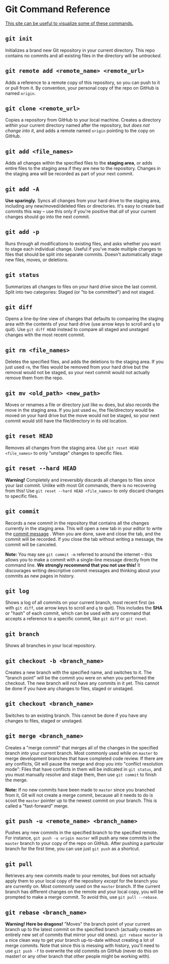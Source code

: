 # Git Command Reference

[This site can be useful to visualize some of these commands.](http://www.wei-wang.com/ExplainGitWithD3/#)

## `git init`

Initializes a brand new Git repository in your current directory. This repo
contains no commits and all existing files in the directory will be *untracked*.

## `git remote add <remote_name> <remote_url>`

Adds a reference to a remote copy of this repository, so you can push to it or
pull from it. By convention, your personal copy of the repo on GitHub is named
`origin`.

## `git clone <remote_url>`

Copies a repository from GitHub to your local machine. Creates a directory
*within* your current directory named after the repository, but
*does not change into it*, and adds a remote named `origin` pointing to the copy
on GitHub.

## `git add <file_names>`

Adds all changes within the specified files to the **staging area**, or adds
entire files to the staging area if they are new to the repository. Changes in
the staging area will be recorded as part of your next commit.

## `git add -A`

**Use sparingly.** Syncs all changes from your hard drive to the staging area,
including any new/moved/deleted files or directories. It's easy to create bad
commits this way &ndash; use this only if you're positive that *all* of your
current changes should go into the next commit.

## `git add -p`

Runs through all modifications to existing files, and asks whether you want to
stage each individual change. Useful if you've made multiple changes to files
that should be split into separate commits. Doesn't automatically stage new
files, moves, or deletions.

## `git status`

Summarizes all changes to files on your hard drive since the last commit. Split
into two categories: Staged (or "to be committed") and not staged.

## `git diff`

Opens a line-by-line view of changes that defaults to comparing the staging area
with the contents of your hard drive (use arrow keys to scroll and `q` to quit).
Use `git diff HEAD` instead to compare all staged and unstaged changes with the
most recent commit.

## `git rm <file_names>`

Deletes the specified files, and adds the deletions to the staging area. If you
just used `rm`, the files would be removed from your hard drive but the removal
would not be staged, so your next commit would not actually remove them from the
repo.

## `git mv <old_path> <new_path>`

Moves or renames a file or directory just like `mv` does, but also records the
move in the staging area. If you just used `mv`, the file/directory would be
moved on your hard drive but the move would not be staged, so your next commit
would still have the file/directory in its old location.

## `git reset HEAD`

Removes all changes from the staging area. Use `git reset HEAD <file_names>` to
only "unstage" changes to specific files.

## `git reset --hard HEAD`

**Warning!** Completely and irreversibly discards all changes to files since
your last commit. Unlike with most Git commands, there is no recovering from
this! Use `git reset --hard HEAD <file_names>` to only discard changes to
specific files.

## `git commit`

Records a new commit in the repository that contains all the changes currently
in the staging area. This will open a new tab in your editor to write the
[commit message](http://tbaggery.com/2008/04/19/a-note-about-git-commit-messages.html)
. When you are done, save and close the tab, and the commit will be recorded.
If you close the tab without writing a message, the commit will be canceled.

**Note:** You may see `git commit -m` referred to around the internet &ndash;
this allows you to make a commit with a single-line message directly from the
command line. **We strongly recommend that you not use this!** It discourages
writing descriptive commit messages and thinking about your commits as new pages
in history.

## `git log`

Shows a log of all commits on your current branch, most recent first (as with
`git diff`, use arrow keys to scroll and `q` to quit). This includes the **SHA**
or "hash" of each commit, which can be used with any command that accepts a
reference to a specific commit, like `git diff` or `git reset`.

## `git branch`

Shows all branches in your local repository.

## `git checkout -b <branch_name>`

Creates a new branch with the specified name, and switches to it. The "branch
point" will be the commit you were on when you performed the checkout. The new
branch will not have any commits in it yet. This cannot be done if you have any
changes to files, staged or unstaged.

## `git checkout <branch_name>`

Switches to an existing branch. This cannot be done if you have any changes to
files, staged or unstaged.

## `git merge <branch_name>`

Creates a "merge commit" that merges all of the changes in the specified branch
*into* your current branch. Most commonly used while on `master` to merge
development branches that have completed code review. If there are any
conflicts, Git will pause the merge and drop you into "conflict resolution
mode": Files that have conflicts in them will be indicated in `git status`, and
you must manually resolve and stage them, then use `git commit` to finish the
merge.

**Note:** If no new commits have been made to `master` since you branched from
it, Git will not create a merge commit, because all it needs to do is scoot the
`master` pointer up to the newest commit on your branch. This is called a
"fast-forward" merge.

## `git push -u <remote_name> <branch_name>`

Pushes any new commits in the specified branch to the specified remote. For
instance, `git push -u origin master` will push any new commits in the `master`
branch to your copy of the repo on GitHub. After pushing a particular branch for
the first time, you can use just `git push` as a shortcut.

## `git pull`

Retrieves any new commits made to your remotes, but does not actually apply them
to your local copy of the repository *except* for the branch you are currently
on. Most commonly used on the `master` branch. If the current branch has
different changes on the remote and your local copy, you will be prompted to
make a merge commit. To avoid this, use `git pull --rebase`.

## `git rebase <branch_name>`

**Warning! Here be dragons!** "Moves" the branch point of your current branch up
to the latest commit on the specified branch (actually creates an entirely new
set of commits that mirror your old ones). `git rebase master` is a nice clean
way to get your branch up-to-date without creating a lot of merge commits. Note
that since this is messing with history, you'll need to use `git push -f` to
overwrite the old commits on GitHub (never do this on master! or any other
branch that other people might be working with).

